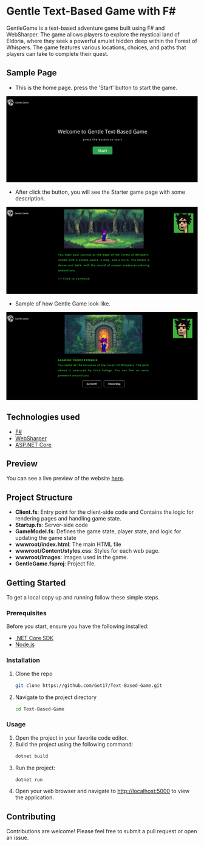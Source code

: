# Gentle Text-Based Game with F#

GentleGame is a text-based adventure game built using F# and WebSharper. The game allows players to explore the mystical land of Eldoria, where they seek a powerful amulet hidden deep within the Forest of Whispers. The game features various locations, choices, and paths that players can take to complete their quest.

## Sample Page

- This is the home page. press the 'Start' button to start the game.

![Home page](imagesOfReadme/HomePage.png)

- After click the button, you will see the Starter game page with some description.

![Start game](imagesOfReadme/StartGame.png)

- Sample of how Gentle Game look like.

![Game Page](imagesOfReadme/GamePage.png)

## Technologies used

- [F#](https://fsharp.org)
- [WebSharper](https://websharper.com)
- [ASP.NET Core](https://dotnet.microsoft.com/en-us/apps/aspnet)

## Preview

You can see a live preview of the website [here](https://gentlegame.azurewebsites.net).

## Project Structure

- **Client.fs**: Entry point for the client-side code and Contains the logic for rendering pages and handling game state.
- **Startup.fs**: Server-side code
- **GameModel.fs**: Defines the game state, player state, and logic for updating the game state
- **wwwroot/index.html**: The main HTML file
- **wwwroot/Content/styles.css**: Styles for each web page.
- **wwwroot/Images**: Images used in the game.
- **GentleGame.fsproj**: Project file.

## Getting Started

To get a local copy up and running follow these simple steps.

### Prerequisites

Before you start, ensure you have the following installed:

- [.NET Core SDK](https://dotnet.microsoft.com/download)
- [Node.js](https://nodejs.org/)

### Installation

1. Clone the repo
   ```sh
   git clone https://github.com/Got17/Text-Based-Game.git
   ```
2. Navigate to the project directory
   ```sh
   cd Text-Based-Game
   ```
### Usage

1. Open the project in your favorite code editor.
2. Build the project using the following command:
   ```sh
   dotnet build
   ```
3. Run the project:
   ```sh
   dotnet run
   ```
4. Open your web browser and navigate to [http://localhost:5000](http://localhost:5000) to view the application.

## Contributing

Contributions are welcome! Please feel free to submit a pull request or open an issue.
